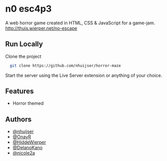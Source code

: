 # n0 esc4p3

A web horror game created in HTML, CSS & JavaScript for a game-jam.
http://thuis.wierper.net/no-escape

## Run Locally

Clone the project

```bash
  git clone https://github.com/nhuijser/horror-maze
```

Start the server using the Live Server extension or anything of your choice.

## Features

- Horror themed

## Authors

- [@nhuijser](https://www.github.com/nhuijser)
- [@OnayR](https://www.github.com/onayr)
- [@HiddeWierper](https://www.github.com/hiddewierper)
- [@DelanoKano](https://www.github.com/delanokano)
- [@nicole2a](https://www.github.com/nicole2a)
